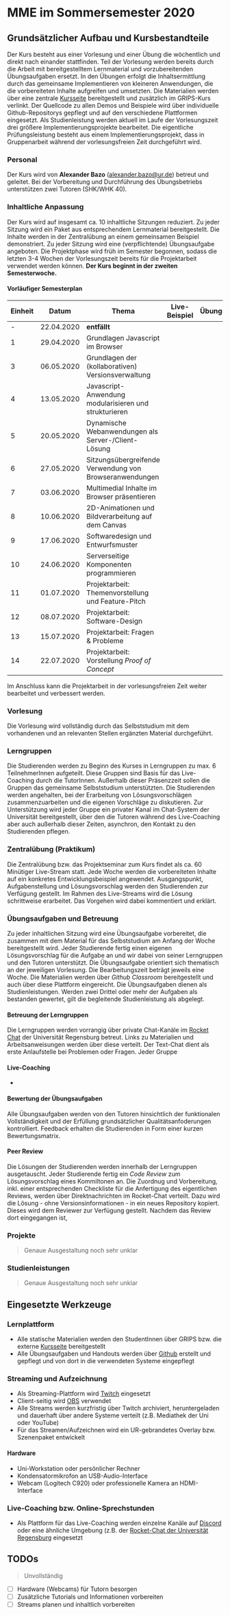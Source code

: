 # MME im Sommersemester 2020

## Grundsätzlicher Aufbau und Kursbestandteile
Der Kurs besteht aus einer Vorlesung und einer Übung die wöchentlich und direkt nach einander stattfinden. Teil der Vorlesung werden bereits durch die Arbeit mit bereitgestelltem Lernmaterial und vorzubereitenden Übungsaufgaben ersetzt. In den Übungen erfolgt die Inhaltsermittlung durch das gemeinsame Implementieren von kleineren Anwendungen, die die vorbereiteten Inhalte aufgreifen und umsetzten. Die Materialien werden über eine zentrale [Kursseite](https://regensburger-forscher.de/mme/) bereitgestellt und zusätzlich im GRIPS-Kurs verlinkt. Der Quellcode zu allen Demos und Beispiele wird über individuelle Github-Repositorys gepflegt und auf den verschiedene Plattformen eingesetzt. Als Studienleistung werden aktuell im Laufe der Vorlesungszeit drei größere Implementierungsprojekte bearbeitet. Die eigentliche Prüfungsleistung besteht aus einem Implementierungsprojekt, dass in Gruppenarbeit während der vorlesungsfreien Zeit durchgeführt wird. 

### Personal
Der Kurs wird von **Alexander Bazo** (alexander.bazo@ur.de) betreut und geleitet. Bei der Vorbereitung und Durchführung des Übungsbetriebs unterstützen zwei Tutoren (SHK/WHK 40).
### Inhaltliche Anpassung
Der Kurs wird auf insgesamt ca. 10 inhaltliche Sitzungen reduziert. Zu jeder Sitzung wird ein Paket aus entsprechendem Lernmaterial bereitgestellt. Die Inhalte werden in der Zentralübung an einem gemeinsamen Beispiel demonstriert. Zu jeder Sitzung wird eine (verpflichtende) Übungsaufgabe angeboten. Die Projektphase wird früh im Semester begonnen, sodass die letzten 3-4 Wochen der Vorlesungszeit bereits für die Projektarbeit verwendet werden können. **Der Kurs beginnt in der zweiten Semesterwoche.**
#### Vorläufiger Semesterplan
| Einheit | Datum | Thema | Live-Beispiel | Übungsaufgabe | Coaching |
|---|-------|-------|---------------|---------------|----------|
|-| 22.04.2020 | **entfällt** | | | |
|1| 29.04.2020 | Grundlagen Javascript im Browser | | | |
|3| 06.05.2020 | Grundlagen der (kollaborativen) Versionsverwaltung | | | |
|4| 13.05.2020 | Javascript-Anwendung modularisieren und strukturieren | | | |
|5| 20.05.2020 | Dynamische Webanwendungen als Server-/Client-Lösung | | | |
|6| 27.05.2020 | Sitzungsübergreifende Verwendung von Browseranwendungen | | | |
|7| 03.06.2020 | Multimedial Inhalte im Browser präsentieren | | | |
|8| 10.06.2020 | 2D-Animationen und Bildverarbeitung auf dem Canvas
|9| 17.06.2020 | Softwaredesign und Entwurfsmuster | | | |
|10| 24.06.2020 | Serverseitige Komponenten programmieren | | | |
|11| 01.07.2020 | Projektarbeit: Themenvorstellung und Feature-Pitch | | | |
|12| 08.07.2020 | Projektarbeit: Software-Design | | | |
|13| 15.07.2020 | Projektarbeit: Fragen & Probleme | | | |
|14| 22.07.2020 | Projektarbeit: Vorstellung *Proof of Concept*| | | |

Im Anschluss kann die Projektarbeit in der vorlesungsfreien Zeit weiter bearbeitet und verbessert werden.

### Vorlesung
Die Vorlesung wird vollständig durch das Selbststudium mit dem vorhandenen und an relevanten Stellen ergänzten Material durchgeführt. 
### Lerngruppen
Die Studierenden werden zu Beginn des Kurses in Lerngruppen zu max. 6 TeilnehmerInnen aufgeteilt. Diese Gruppen sind Basis für das Live-Coaching durch die TutorInnen. Außerhalb dieser Präsenzzeit sollen die Gruppen das gemeinsame Selbststudium unterstützten. Die Studierenden werden angehalten, bei der Erarbeitung von Lösungsvorschlägen zusammenzuarbeiten und die eigenen Vorschläge zu diskutieren.  Zur Unterstützung wird jeder Gruppe ein privater Kanal im Chat-System der Universität bereitgestellt, über den die Tutoren während des Live-Coaching aber auch außerhalb dieser Zeiten, asynchron, den Kontakt zu den Studierenden pflegen.
### Zentralübung (Praktikum)
Die Zentralübung bzw. das Projektseminar zum Kurs findet als ca. 60 Minütiger Live-Stream statt. Jede Woche werden die vorbereiteten Inhalte auf ein konkretes Entwicklungsbeispiel angewendet. Ausgangspunkt, Aufgabenstellung und Lösungsvorschlag werden den Studierenden zur Verfügung gestellt. Im Rahmen des Live-Streams wird die Lösung schrittweise erarbeitet. Das Vorgehen wird dabei kommentiert und erklärt.
### Übungsaufgaben und Betreuung
Zu jeder inhaltlichen Sitzung wird eine Übungsaufgabe vorbereitet, die zusammen mit dem Material für das Selbststudium am Anfang der Woche bereitgestellt wird. Jeder Studierende fertig einen eigenen Lösungsvorschlag für die Aufgabe an und wir dabei von seiner Lerngruppen und den Tutoren unterstützt. Die Übungsaufgabe orientiert sich thematisch an der jeweiligen Vorlesung. Die Bearbeitungszeit beträgt jeweils eine Woche. Die Materialien werden über *Github Classroom* bereitgestellt und auch über diese Plattform eingereicht. Die Übungsaufgaben dienen als Studienleistungen. Werden zwei Drittel oder mehr der Aufgaben als bestanden gewertet, gilt die begleitende Studienleistung als abgelegt.
#### Betreuung der Lerngruppen
Die Lerngruppen werden vorrangig über private Chat-Kanäle im [Rocket Chat](https://chat.ur.de) der Universität Regensburg betreut. Links zu Materialien und Arbeitsanweisungen werden über diese verteilt. Der Text-Chat dient als erste Anlaufstelle bei Problemen oder Fragen. Jeder Gruppe
#### Live-Coaching
-
#### Bewertung der Übungsaufgaben
Alle Übungsaufgaben werden von den Tutoren  hinsichtlich der funktionalen Vollständigkeit und der Erfüllung grundsätzlicher Qualitätsanfoderungen kontrolliert. Feedback erhalten die Studierenden in Form einer kurzen Bewertungsmatrix. 
#### Peer Review
Die Lösungen der Studierenden werden innerhalb der Lerngruppen ausgetauscht. Jeder Studierende fertig ein *Code Review* zum Lösungsvorschlag eines Kommiltonen an. Die Zuordnug und Vorbereitung, inkl. einer entsprechenden Checkliste für die Anfertigung des eigentlichen Reviews, werden über Direktnachrichten im Rocket-Chat verteilt. Dazu wird die Lösung - ohne Versionsinformationen - in ein neues Repository kopiert. Dieses wird dem Reviewer zur Verfügung gestellt. Nachdem das Review dort eingegangen ist, 

### Projekte
> Genaue Ausgestaltung noch sehr unklar

### Studienleistungen
> Genaue Ausgestaltung noch sehr unklar

## Eingesetzte Werkzeuge
### Lernplattform
- Alle statische Materialien werden den StudentInnen über GRIPS bzw. die externe [Kursseite](https://regensburger-forscher.de/mme/) bereitgestellt
- Alle Übungsaufgaben und Handouts werden über [Github](https://github.com/Android-Regensburg) erstellt und gepflegt und von dort in die verwendeten Systeme eingepflegt
### Streaming und Aufzeichnung
- Als Streaming-Plattform wird [Twitch](twitch.tv) eingesetzt
- Client-seitig wird [OBS](https://obsproject.com/de) verwendet
- Alle Streams werden kurzfristig über Twitch archiviert, heruntergeladen und dauerhaft über andere Systeme verteilt (z.B. Mediathek der Uni oder YouTube)
- Für das Streamen/Aufzeichnen wird ein UR-gebrandetes Overlay bzw. Szenenpaket entwickelt
#### Hardware
- Uni-Workstation oder persönlicher Rechner
- Kondensatormikrofon an USB-Audio-Interface
- Webcam (Logitech C920) oder professionelle Kamera an HDMI-Interface
### Live-Coaching bzw. Online-Sprechstunden
- Als Plattform für das Live-Coaching werden einzelne Kanäle auf [Discord](https://discordapp.com/) oder eine ähnliche Umgebung (z.B. der [Rocket-Chat der Universität Regensburg]([https://chat.ur.de](https://chat.ur.de/)) eingesetzt
## TODOs
> Unvollständig

* [ ] Hardware (Webcams) für Tutorn besorgen
* [ ] Zusätzliche Tutorials und Informationen vorbereiten
* [ ] Streams planen und inhaltlich vorbereiten 
<!--stackedit_data:
eyJoaXN0b3J5IjpbLTE4MTQxODQ1OTEsMTg1ODQ4MTUwNCwyOD
Q0NjIyMjAsMTI5NTQ2MjEzLC0xNjk5NzQyOTIwLC0xMzUwODQx
MTgyLC0xMzE2MTM2OTM4LC0xMjQ1NDQwODg4LC03ODQ0NDU1MT
csMTUyODI5NDA3OCw1ODU0MjU0NDQsMTkzOTI3NzE1OCwtMTgw
MDE2NDAwMCwtMTU3NTkzMzU2NiwtMTQ0NDg1NDQwNywtNTU2Mj
EzNTU3LC0xNDQ5MjIyMzQ3XX0=
-->
